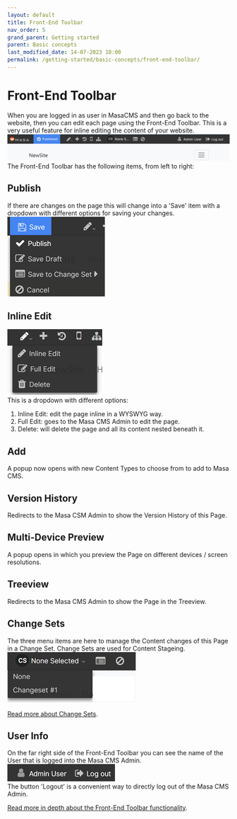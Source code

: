 ```yaml
---
layout: default
title: Front-End Toolbar
nav_order: 5
grand_parent: Getting started
parent: Basic concepts
last_modified_date: 14-07-2023 10:00
permalink: /getting-started/basic-concepts/front-end-toolbar/
---
```


# Front-End Toolbar

When you are logged in as user in MasaCMS and then go back to the website, then you can edit each page using the Front-End Toolbar.
This is a very useful feature for inline editing the content of your website.  
![frontendtoolbarexample](/assets/01_getting-started/01_basic-concepts/05_front-end-toolbar/front_end_toolbar_example.png)
The Front-End Toolbar has the following items, from left to right:

## Publish
If there are changes on the page this will change into a 'Save' item with a dropdown with different options for saving your changes.  
![frontendtoolbarpublish](/assets/01_getting-started/01_basic-concepts/05_front-end-toolbar/front_end_toolbar_publish.png)

## Inline Edit
![frontendtoolbarinlineedit](/assets/01_getting-started/01_basic-concepts/05_front-end-toolbar/front_end_toolbar_edit_menu.png)  
This is a dropdown with different options:
1. Inline Edit: edit the page inline in a WYSWYG way.
2. Full Edit: goes to the Masa CMS Admin to edit the page.
3. Delete: will delete the page and all its content nested beneath it.

## Add
A popup now opens with new Content Types to choose from to add to Masa CMS.
## Version History
Redirects to the Masa CSM Admin to show the Version History of this Page.

## Multi-Device Preview
A popup opens in which you preview the Page on different devices / screen resolutions.

## Treeview
Redirects to the Masa CMS Admin to show the Page in the Treeview.

## Change Sets
The three menu items are here to manage the Content changes of this Page in a Change Set.
Change Sets are used for Content Stageing.  
![frontendtoolbarchangeset](/assets/01_getting-started/01_basic-concepts/05_front-end-toolbar/front_end_toolbar_change_set_menu.png)  

[Read more about Change Sets](/content/managing-content/change-sets/).
## User Info
On the far right side of the Front-End Toolbar you can see the name of the User that is logged into the Masa CMS Admin.  
![frontendtoolbarchangeset](/assets/01_getting-started/01_basic-concepts/05_front-end-toolbar/front_end_toolbar_user.png)  
The button 'Logout' is a convenient way to directly log out of the Masa CMS Admin.

[Read more in depth about the Front-End Toolbar functionality](/content/layout-manager/front-end-toolbar/).